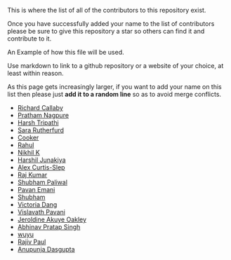 This is where the list of all of the contributors to this repository exist.

Once you have successfully added your name to the list of contributors please be sure to give this repository a star so others can find it and contribute to it.

An Example of how this file will be used.

Use markdown to link to a github repository or a website of your choice, at least within reason.

As this page gets increasingly larger, if you want to add your name on this list then please just **add it to a random line** so as to avoid merge conflicts.

- [Richard Callaby](https://richardcallaby.dev)
- [Pratham Nagpure](https://github.com/prathamnagpure)
- [Harsh Tripathi](https://github.com/harshtripathi3)
- [Sara Rutherfurd](https://github.com/sarafurd)
- [Cooker](https://github.com/ashblend17)
- [Rahul](https://github.com/rahul13agrawal)
- [Nikhil K](https://github.com/nikhil18440)
- [Harshil Junakiya](https://github.com/harshil-junakiya)
- [Alex Curtis-Slep](https://github.com/AlexVCS)
- [Raj Kumar](https://github.com/RAJKUMAR1301)
- [Shubham Paliwal](https://github.com/shubhampaliwal3011)
- [Pavan Emani](https://github.com/p1kalys)
- [Shubham](https://github.com/Shubham23011)
- [Victoria Dang](https://github.com/victoriavdang)
- [Vislavath Pavani](https://github.com/12pavani)
- [Jeroldine Akuye Oakley](https://github.com/JayOaks)
- [Abhinav Pratap Singh](https://github.com/Mr-Unforgettable)
- [wuyu](https://github.com/wuyu-wy)
- [Rajiv Paul](https://github.com/Rajiv-paul)
- [Anupunja Dasgupta](https://github.com/Mr-Grimmer)

